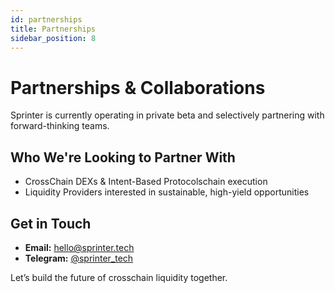 ```yaml
---
id: partnerships
title: Partnerships
sidebar_position: 8
---
```


# Partnerships & Collaborations

Sprinter is currently operating in private beta and selectively partnering with forward-thinking teams.

## Who We're Looking to Partner With

- CrossChain DEXs & Intent-Based Protocolschain execution
- Liquidity Providers interested in sustainable, high-yield opportunities

## Get in Touch

- **Email:** [hello@sprinter.tech](mailto:hello@sprinter.tech)
- **Telegram:** [@sprinter_tech](https://t.me/sprinter_tech)

Let’s build the future of crosschain liquidity together.
